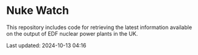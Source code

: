 # Nuke Watch

This repository includes code for retrieving the latest information available on the output of EDF nuclear power plants in the UK.

Last updated: 2024-10-13 04:16